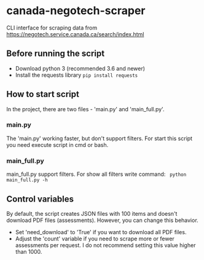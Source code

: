 # canada-negotech-scraper
CLI interface for scraping data from https://negotech.service.canada.ca/search/index.html

## Before running the script
- Download python 3 (recommended 3.6 and newer)
- Install the requests library 
	```pip install requests```
## How to start script
In the project, there are two files - 'main.py' and 'main_full.py'.
### main.py
The 'main.py' working faster, but don't support filters. For start this script you need  execute script in cmd or bash.
### main_full.py
main_full.py support filters. For show all filters write command:
``` python main_full.py -h```
## Control variables
By default, the script creates JSON files with 100 items and doesn't download PDF files (assessments). However, you can change this behavior.
-   Set 'need_download' to 'True' if you want to download all PDF files.
-   Adjust the 'count' variable if you need to scrape more or fewer assessments per request. I do not recommend setting this value higher than 1000.
